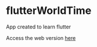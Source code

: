 # flutterWorldTime
App created to learn flutter

Access the web version [here](https://george-paul.github.io/flutter-WorldTime/)

